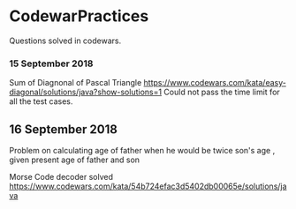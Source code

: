 # CodewarPractices
Questions solved in codewars.

### 15 September 2018
Sum of Diagnonal of Pascal Triangle 
  https://www.codewars.com/kata/easy-diagonal/solutions/java?show-solutions=1
Could not pass the time limit for all the test cases. 


## 16 September 2018
Problem on calculating age of father when he would be twice son's age , given present age of father and son

Morse Code decoder solved
https://www.codewars.com/kata/54b724efac3d5402db00065e/solutions/java
